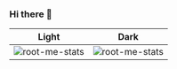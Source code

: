### Hi there 👋

| Light | Dark  |
|---|---|
| ![root-me-stats](https://root-me-diff.vercel.app/rm-gh?nickname=dz-root&gstats=show) | ![root-me-stats](https://root-me-diff.vercel.app/rm-gh?nickname=dz-root&style=dark&gstats=show)  |


